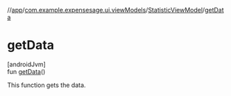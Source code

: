 //[app](../../../index.md)/[com.example.expensesage.ui.viewModels](../index.md)/[StatisticViewModel](index.md)/[getData](get-data.md)

# getData

[androidJvm]\
fun [getData](get-data.md)()

This function gets the data.
